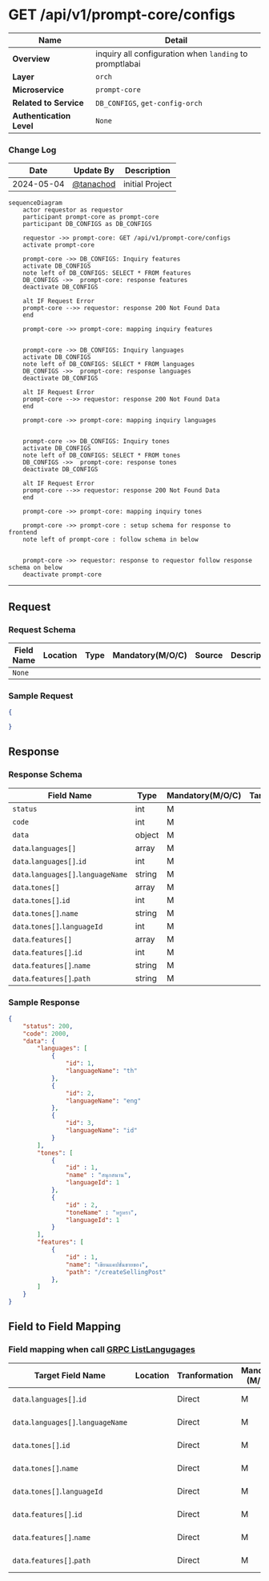 # GET /api/v1/prompt-core/configs

| Name                     | Detail                                                  |
| ------------------------ | ------------------------------------------------------- |
| **Overview**             | inquiry all configuration when `landing` to promptlabai |
| **Layer**                | `orch`                                                  |
| **Microservice**         | `prompt-core`                                           |
| **Related to Service**   | `DB_CONFIGS`, `get-config-orch`                         |
| **Authentication Level** | `None`                                                  |



### Change Log
| Date       | Update By                              | Description     |
| ---------- | -------------------------------------- | --------------- |
| 2024-05-04 | [@tanachod](https://github.com/Pet002) | initial Project |

``` mermaid
sequenceDiagram
    actor requestor as requestor
    participant prompt-core as prompt-core
    participant DB_CONFIGS as DB_CONFIGS

    requestor ->> prompt-core: GET /api/v1/prompt-core/configs
    activate prompt-core

    prompt-core ->> DB_CONFIGS: Inquiry features
    activate DB_CONFIGS
    note left of DB_CONFIGS: SELECT * FROM features
    DB_CONFIGS ->>  prompt-core: response features
    deactivate DB_CONFIGS

    alt IF Request Error
    prompt-core -->> requestor: response 200 Not Found Data
    end

    prompt-core ->> prompt-core: mapping inquiry features


    prompt-core ->> DB_CONFIGS: Inquiry languages
    activate DB_CONFIGS
    note left of DB_CONFIGS: SELECT * FROM languages
    DB_CONFIGS ->>  prompt-core: response languages
    deactivate DB_CONFIGS

    alt IF Request Error
    prompt-core -->> requestor: response 200 Not Found Data 
    end

    prompt-core ->> prompt-core: mapping inquiry languages


    prompt-core ->> DB_CONFIGS: Inquiry tones
    activate DB_CONFIGS
    note left of DB_CONFIGS: SELECT * FROM tones
    DB_CONFIGS ->>  prompt-core: response tones
    deactivate DB_CONFIGS

    alt IF Request Error
    prompt-core -->> requestor: response 200 Not Found Data 
    end

    prompt-core ->> prompt-core: mapping inquiry tones

    prompt-core ->> prompt-core : setup schema for response to frontend
    note left of prompt-core : follow schema in below


    prompt-core ->> requestor: response to requestor follow response schema on below
    deactivate prompt-core
```

---

## Request
### Request Schema

| Field Name | Location | Type | Mandatory(M/O/C) | Source | Description |
| ---------- | -------- | ---- | ---------------- | ------ | ----------- |
| `None`     |          |      |                  |        |             |


### Sample Request 
``` json
{

}
```

## Response
### Response Schema

| Field Name                          | Type   | Mandatory(M/O/C) | Target | Description |
| ----------------------------------- | ------ | ---------------- | ------ | ----------- |
| `status`                            | int    | M                |        |             |
| `code`                              | int    | M                |        |             |
| `data`                              | object | M                |        |             |
| `data`.`languages[]`                | array  | M                |        |             |
| `data`.`languages[]`.`id`           | int    | M                |        |             |
| `data`.`languages[]`.`languageName` | string | M                |        |             |
| `data`.`tones[]`                    | array  | M                |        |             |
| `data`.`tones[]`.`id`               | int    | M                |        |             |
| `data`.`tones[]`.`name`             | string | M                |        |             |
| `data`.`tones[]`.`languageId`       | int    | M                |        |             |
| `data`.`features[]`                 | array  | M                |        |             |
| `data`.`features[]`.`id`            | int    | M                |        |             |
| `data`.`features[]`.`name`          | string | M                |        |             |
| `data`.`features[]`.`path`          | string | M                |        |             |

### Sample Response
```json
{
    "status": 200,
    "code": 2000,
    "data": {
        "languages": [
            {
                "id": 1,
                "languageName": "th"
            },
            {
                "id": 2,
                "languageName": "eng"
            },
            {
                "id": 3,
                "languageName": "id"
            }
        ], 
        "tones": [
            {
                "id" : 1,
                "name" : "สนุกสนาน",
                "languageId": 1
            },
            {
                "id" : 2,
                "toneName" : "หรูหรา",
                "languageId": 1
            }
        ],
        "features": [
            {
                "id" : 1,
                "name": "เขียนแคปชั่นขายของ",
                "path": "/createSellingPost"
            },
        ]
    }
}
```

## Field to Field Mapping 
### Field mapping when call [GRPC ListLangugages]()
| Target Field Name                   | Location | Tranformation | Mandatory (M/O/C) | Target                                                                                                                      | Remark |
| ----------------------------------- | -------- | ------------- | ----------------- | --------------------------------------------------------------------------------------------------------------------------- | ------ |
| `data`.`languages[]`.`id`           |          | Direct        | M                 | [DB_CONFIGS Table languages](https://github.com/promptlabth/docs-of-all/tree/main/database/CONFIG/LANGUAGES).`id`           |        |
| `data`.`languages[]`.`languageName` |          | Direct        | M                 | [DB_CONFIGS Table languages](https://github.com/promptlabth/docs-of-all/tree/main/database/CONFIG/LANGUAGES).`languageName` |        |
| `data`.`tones[]`.`id`               |          | Direct        | M                 | [DB_CONFIGS Table tones](https://github.com/promptlabth/docs-of-all/tree/main/database/CONFIG/TONES).`id`                   |        |
| `data`.`tones[]`.`name`             |          | Direct        | M                 | [DB_CONFIGS Table tones](https://github.com/promptlabth/docs-of-all/tree/main/database/CONFIG/TONES).`name`                 |        |
| `data`.`tones[]`.`languageId`       |          | Direct        | M                 | [DB_CONFIGS Table tones](https://github.com/promptlabth/docs-of-all/tree/main/database/CONFIG/TONES).`languageId`           |        |
| `data`.`features[]`.`id`            |          | Direct        | M                 | [DB_CONFIGS Table features](https://github.com/promptlabth/docs-of-all/tree/main/database/CONFIG/FEATURES).`id`             |        |
| `data`.`features[]`.`name`          |          | Direct        | M                 | [DB_CONFIGS Table features](https://github.com/promptlabth/docs-of-all/tree/main/database/CONFIG/FEATURES).`name`           |        |
| `data`.`features[]`.`path`          |          | Direct        | M                 | [DB_CONFIGS Table features](https://github.com/promptlabth/docs-of-all/tree/main/database/CONFIG/FEATURES).`path`           |        |